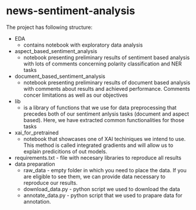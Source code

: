 # news-sentiment-analysis

The project has following structure:
- EDA
  - contains notebook with exploratory data analysis
- aspect_based_sentiment_analysis
  - notebook presenting preliminary results of sentiment based analysis with lots of comments concerning polarity classification and NER tasks
- document_based_sentiment_analysis
  - notebook presenting preliminary results of document based analysis with comments about results and achieved performance. Comments concer limitations as well as our objectives
- lib
  - is a library of functions that we use for data preprocessing that precedes both of our sentiment anlysis tasks (document and aspect based). Here, we have extracted common functionalities for those tasks
- xai_for_pretrained
  - notebook that showcases one of XAI techiniques we intend to use. This method is called integrated gradients and will allow us to explain predicitions of out models.
- requirements.txt - file with necesary libraries to reproduce all results
- data preparation
  - raw_data - empty folder in which you need to place the data. If you are eligible to see them, we can provide data necessary to reproduce our results.
  - download_data.py - python script we used to download the data
  - annotate_data.py - python script that we used to prapare data for annotation.